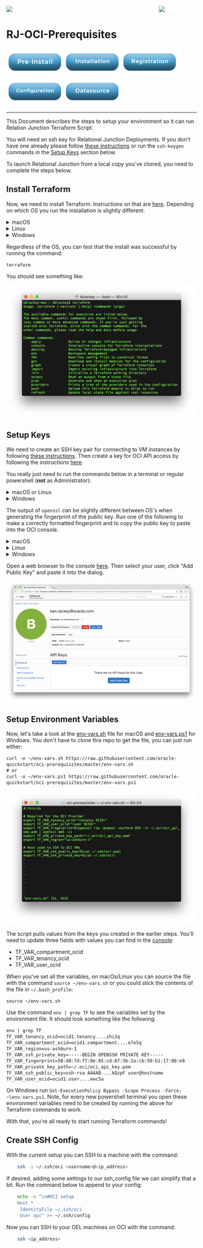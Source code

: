 
<img  src="../images/SesameSoftwareLogo-2020Final.png" width="100"><img align=right src="../images/RJOrbitLogo-2021Final.png" width="100">

# RJ-OCI-Prerequisites

[![Pre-Installation](../../images/Button_PreInstall.png)](../../README.md)[![Installation](../../images/Button_Installation.png)](../installguide.md)[![Registration](../../images/Button_Registration.png)](../RegistrationGuide.md)[![Configuration](../../images/Button_Configuration.png)](../configurationGuide.md)[![Datasource](../../images/Button_Datasource.png)](../../Datasources/README.md)

---

This Document describes the steps to setup your environment so it can run Relation Junction Terraform Script.

You will need an ssh key for Relational Junction Deployments. If you don't have one already
please follow [these instructions](https://docs.cloud.oracle.com/iaas/Content/GSG/Tasks/creatingkeys.htm) or run the `ssh-keygen` commands in the [Setup Keys](#setup-keys) section below.

To launch Relational Junction from a local copy you've cloned, you need to complete the steps below.

## Install Terraform

Now, we need to install Terraform.  Instructions on that are [here](https://www.terraform.io/intro/getting-started/install.html).  Depending on which OS you run the installation is slightly different:

<details><summary>macOS</summary>

The easiest way is to install [brew](https://brew.sh/) and then used it to install Terraform with the commands:

```bash
/usr/bin/ruby -e "$(curl -fsSL https://raw.githubusercontent.com/Homebrew/install/master/install)"
sudo chown -R $(whoami) /usr/local/bin /usr/local/lib
brew install terraform
```

</details>

<details><summary>Linux</summary>

For installing on Linux, just run:

```bash

VERSION='0.11.10' # latest, stable version
wget "https://releases.hashicorp.com/terraform/"$VERSION"/terraform_"$VERSION"_linux_amd64.zip"
unzip terraform_0.11.10_linux_amd64.zip
sudo mv terraform /usr/local/bin/
sudo chown root:root /usr/local/bin/terraform
```

</details>

<details><summary>Windows</summary>

The easiest way to install Terraform and run other setup is to install [Chocolatey](https://chocolatey.org/), which is a package manager for windows.
You can then use Chocolatey to install Terraform and Git for Windows (which includes other needed tools).

Start powershell **as Administrator** and run the commands below. `choco` will prompt to install, press `Y` and enter.

```batch
Set-ExecutionPolicy Bypass -Scope Process -Force; [System.Net.ServicePointManager]::SecurityProtocol = [System.Net.ServicePointManager]::SecurityProtocol -bor 3072; iex ((New-Object System.Net.WebClient).DownloadString('https://chocolatey.org/install.ps1'))

choco install terraform
choco install git.install --params "/GitAndUnixToolsOnPath /NoAutoCrlf"
```

After this completes close this powershell. These commands have installed Terraform, git, and other utilities we'll use later.

</details>


Regardless of the OS, you can test that the install was successful by running the command:

    terraform

You should see something like:

![Terraform output](../../images/terraform.png)

## Setup Keys

We need to create an SSH key pair for connecting to VM instances by following [these instructions](https://docs.cloud.oracle.com/iaas/Content/GSG/Tasks/creatingkeys.htm).  Then create a key for OCI API access by following the instructions [here](https://docs.cloud.oracle.com/iaas/Content/API/Concepts/apisigningkey.htm).

You really just need to run the commands below in a terminal or regular powershell (**not** as Administrator):

<details><summary>macOS or Linux</summary>

```bash
ssh-keygen -t rsa -N "" -b 2048 -f ~/.ssh/oci
mkdir ~/.oci
openssl genrsa -out ~/.oci/oci_api_key.pem 2048
openssl rsa -pubout -in ~/.oci/oci_api_key.pem -out ~/.oci/oci_api_key_public.pem
```

</details>

<details><summary>Windows</summary>

```batch
cd ~\
md .ssh
ssh-keygen --% -t rsa -N "" -b 2048 -f .\.ssh\oci
md .oci
openssl genrsa -out .\.oci\oci_api_key.pem 2048
openssl rsa -pubout -in .\.oci\oci_api_key.pem -out .\.oci\oci_api_key_public.pem
```

</details>

The output of `openssl` can be slightly different between OS's when generating the fingerprint of the public key. Run one of the following to make a correctly formatted fingerprint and to copy the public key to paste into the OCI console.

<details><summary>macOS</summary>

```bash
openssl rsa -pubout -outform DER -in ~/.oci/oci_api_key.pem | openssl md5 -c > ~/.oci/oci_api_key.fingerprint
cat ~/.oci/oci_api_key_public.pem | pbcopy
```
</details>

<details><summary>Linux</summary>

```bash
openssl rsa -pubout -outform DER -in ~/.oci/oci_api_key.pem | openssl md5 -c | awk '{print $2}' > ~/.oci/oci_api_key.fingerprint
cat ~/.oci/oci_api_key_public.pem | xclip -selection clipboard
```
</details>

<details><summary>Windows</summary>

```batch
cd ~\
openssl rsa -pubout -outform DER -in .oci\oci_api_key.pem -out key.tmp
openssl md5 -c key.tmp | awk '{print $2}' | Out-File -Encoding ASCII -NoNewline .\.oci\oci_api_key.fingerprint
del key.tmp
Get-Content (Resolve-Path ".\.oci\oci_api_key_public.pem") -Raw -Encoding ASCII | clip.exe
```
</details>

Open a web browser to the console [here](https://console.us-phoenix-1.oraclecloud.com/a/identity/users).  Then select your user, click "Add Public Key" and paste it into the dialog.

![](../../images/console.png)

## Setup Environment Variables
Now, let's take a look at the [env-vars.sh](env-vars.sh) file for macOS and [env-vars.ps1](env-vars.ps1) for Windows. You don't have to clone this repo to get the file, you can just run either:
```
curl -o ~/env-vars.sh https://raw.githubusercontent.com/oracle-quickstart/oci-prerequisites/master/env-vars.sh
# or
curl -o ~/env-vars.ps1 https://raw.githubusercontent.com/oracle-quickstart/oci-prerequisites/master/env-vars.ps1

```

![](../../images/env-vars.png)

The script pulls values from the keys you created in the earlier steps.  You'll need to update three fields with values you can find in the [console](https://console.us-phoenix-1.oraclecloud.com/):

* TF_VAR_compartment_ocid
* TF_VAR_tenancy_ocid
* TF_VAR_user_ocid

When you've set all the variables, on macOs/Linux you can source the file with the command `source ~/env-vars.sh` or you could stick the contents of the file in `~/.bash_profile`:
```
source ~/env-vars.sh
```

Use the command `env | grep TF` to see the variables set by the environment file. It should look something like the following:
```
env | grep TF
TF_VAR_tenancy_ocid=ocid1.tenancy....zhi3q
TF_VAR_compartment_ocid=ocid1.compartment....e7e5q
TF_VAR_region=us-ashburn-1
TF_VAR_ssh_private_key=-----BEGIN OPENSSH PRIVATE KEY-----
TF_VAR_fingerprint=50:d0:7d:f7:0e:05:cd:87:3b:2a:cb:50:b1:17:90:e9
TF_VAR_private_key_path=~/.oci/oci_api_key.pem
TF_VAR_ssh_public_key=ssh-rsa AAAAB....kQzpF user@hostname
TF_VAR_user_ocid=ocid1.user....ewc5a
```


On Windows run `Set-ExecutionPolicy Bypass -Scope Process -Force; ~\env-vars.ps1`. Note, for every new powershell terminal you open these environment variables need to be created by running the above for Terraform commands to work.

With that, you're all ready to start running Terraform commands!

## Create SSH Config

With the current setup you can SSH to a machine with the command:

```bash
    ssh -i ~/.ssh/oci <username>@<ip_address>
```

If desired, adding some settings to our ssh_config file we can simplify that a bit.  Run the command below to append to your config:

```bash
    echo -e "\n#OCI setup
    Host *
     IdentityFile ~/.ssh/oci
     User opc" >> ~/.ssh/config
```

Now you can SSH to your OEL machines on OCI with the command:

```bash
    ssh <ip_address>
```
